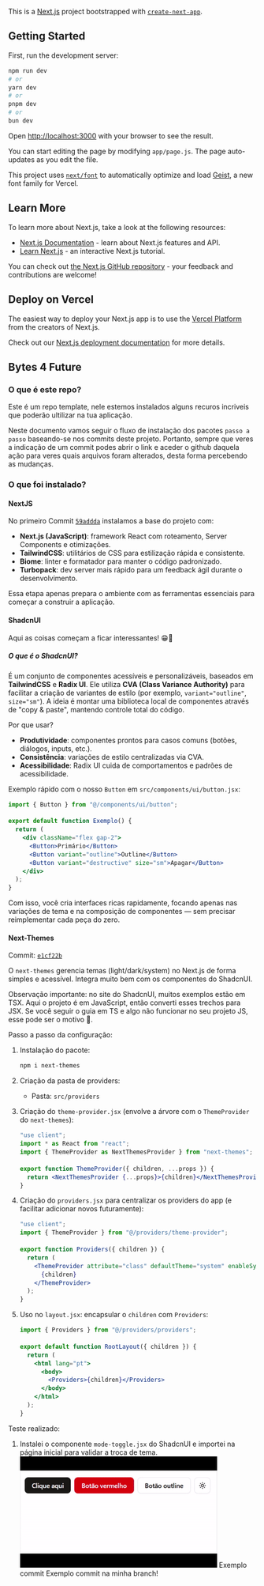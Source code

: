 This is a [Next.js](https://nextjs.org) project bootstrapped with [`create-next-app`](https://github.com/vercel/next.js/tree/canary/packages/create-next-app).

## Getting Started

First, run the development server:

```bash
npm run dev
# or
yarn dev
# or
pnpm dev
# or
bun dev
```

Open [http://localhost:3000](http://localhost:3000) with your browser to see the result.

You can start editing the page by modifying `app/page.js`. The page auto-updates as you edit the file.

This project uses [`next/font`](https://nextjs.org/docs/app/building-your-application/optimizing/fonts) to automatically optimize and load [Geist](https://vercel.com/font), a new font family for Vercel.

## Learn More

To learn more about Next.js, take a look at the following resources:

- [Next.js Documentation](https://nextjs.org/docs) - learn about Next.js features and API.
- [Learn Next.js](https://nextjs.org/learn) - an interactive Next.js tutorial.

You can check out [the Next.js GitHub repository](https://github.com/vercel/next.js) - your feedback and contributions are welcome!

## Deploy on Vercel

The easiest way to deploy your Next.js app is to use the [Vercel Platform](https://vercel.com/new?utm_medium=default-template&filter=next.js&utm_source=create-next-app&utm_campaign=create-next-app-readme) from the creators of Next.js.

Check out our [Next.js deployment documentation](https://nextjs.org/docs/app/building-your-application/deploying) for more details.


## Bytes 4 Future

### O que é este repo?

Este é um repo template, nele estemos instalados alguns recuros incriveis que poderão ultilizar na tua aplicação.

Neste documento vamos seguir o fluxo de instalação dos pacotes `passo a passo` baseando-se nos commits deste projeto. Portanto, sempre que veres a indicação de um commit podes abrir o link e aceder o github daquela ação para veres quais arquivos foram alterados, desta forma percebendo as mudanças.

### O que foi instalado?

#### NextJS
No primeiro Commit [`59addda`](https://github.com/ledevmacedo/nextjs-js-template/commit/59addda40e532c57d8a3521d64ad9a3576995656) instalamos a base do projeto com:

- **Next.js (JavaScript)**: framework React com roteamento, Server Components e otimizações.
- **TailwindCSS**: utilitários de CSS para estilização rápida e consistente.
- **Biome**: linter e formatador para manter o código padronizado.
- **Turbopack**: dev server mais rápido para um feedback ágil durante o desenvolvimento.

Essa etapa apenas prepara o ambiente com as ferramentas essenciais para começar a construir a aplicação.

#### ShadcnUI

Aqui as coisas começam a ficar interessantes! 😁🎨

##### O que é o ShadcnUI?
É um conjunto de componentes acessíveis e personalizáveis, baseados em **TailwindCSS** e **Radix UI**. Ele utiliza **CVA (Class Variance Authority)** para facilitar a criação de variantes de estilo (por exemplo, `variant="outline"`, `size="sm"`). A ideia é montar uma biblioteca local de componentes através de "copy & paste", mantendo controle total do código.

Por que usar?
- **Produtividade**: componentes prontos para casos comuns (botões, diálogos, inputs, etc.).
- **Consistência**: variações de estilo centralizadas via CVA.
- **Acessibilidade**: Radix UI cuida de comportamentos e padrões de acessibilidade.

Exemplo rápido com o nosso `Button` em `src/components/ui/button.jsx`:

```jsx
import { Button } from "@/components/ui/button";

export default function Exemplo() {
  return (
    <div className="flex gap-2">
      <Button>Primário</Button>
      <Button variant="outline">Outline</Button>
      <Button variant="destructive" size="sm">Apagar</Button>
    </div>
  );
}
```

Com isso, você cria interfaces ricas rapidamente, focando apenas nas variações de tema e na composição de componentes — sem precisar reimplementar cada peça do zero.

#### Next-Themes

Commit:  [`e1cf22b`](https://github.com/ledevmacedo/nextjs-js-template/commit/e1cf22bc7c52faafb0e2a64e7ad434fb19b2f85a)

O `next-themes` gerencia temas (light/dark/system) no Next.js de forma simples e acessível. Integra muito bem com os componentes do ShadcnUI.

Observação importante: no site do ShadcnUI, muitos exemplos estão em TSX. Aqui o projeto é em JavaScript, então converti esses trechos para JSX. Se você seguir o guia em TS e algo não funcionar no seu projeto JS, esse pode ser o motivo 😬.

Passo a passo da configuração:
1. Instalação do pacote:
   
   ```bash
   npm i next-themes
   ```

2. Criação da pasta de providers:
   - Pasta: `src/providers`

3. Criação do `theme-provider.jsx` (envolve a árvore com o `ThemeProvider` do `next-themes`):

   ```jsx
   "use client";
   import * as React from "react";
   import { ThemeProvider as NextThemesProvider } from "next-themes";

   export function ThemeProvider({ children, ...props }) {
     return <NextThemesProvider {...props}>{children}</NextThemesProvider>;
   }
   ```

4. Criação do `providers.jsx` para centralizar os providers do app (e facilitar adicionar novos futuramente):

   ```jsx
   "use client";
   import { ThemeProvider } from "@/providers/theme-provider";

   export function Providers({ children }) {
     return (
       <ThemeProvider attribute="class" defaultTheme="system" enableSystem>
         {children}
       </ThemeProvider>
     );
   }
   ```

5. Uso no `layout.jsx`: encapsular o `children` com `Providers`:

   ```jsx
   import { Providers } from "@/providers/providers";

   export default function RootLayout({ children }) {
     return (
       <html lang="pt">
         <body>
           <Providers>{children}</Providers>
         </body>
       </html>
     );
   }
   ```

Teste realizado:
1. Instalei o componente `mode-toggle.jsx` do ShadcnUI e importei na página inicial para validar a troca de tema.
![alt text](public/tutorial/1.gif)
Exemplo commit
Exemplo commit na minha branch!